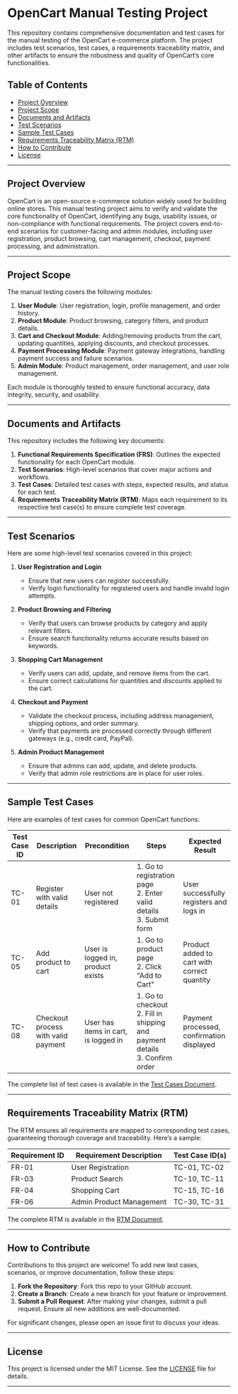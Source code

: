 # OpenCart Manual Testing Project

This repository contains comprehensive documentation and test cases for the manual testing of the OpenCart e-commerce platform. The project includes test scenarios, test cases, a requirements traceability matrix, and other artifacts to ensure the robustness and quality of OpenCart’s core functionalities.

## Table of Contents
- [Project Overview](#project-overview)
- [Project Scope](#project-scope)
- [Documents and Artifacts](#documents-and-artifacts)
- [Test Scenarios](#test-scenarios)
- [Sample Test Cases](#sample-test-cases)
- [Requirements Traceability Matrix (RTM)](#requirements-traceability-matrix-rtm)
- [How to Contribute](#how-to-contribute)
- [License](#license)

---

## Project Overview

OpenCart is an open-source e-commerce solution widely used for building online stores. This manual testing project aims to verify and validate the core functionality of OpenCart, identifying any bugs, usability issues, or non-compliance with functional requirements. The project covers end-to-end scenarios for customer-facing and admin modules, including user registration, product browsing, cart management, checkout, payment processing, and administration.

---

## Project Scope

The manual testing covers the following modules:

1. **User Module**: User registration, login, profile management, and order history.
2. **Product Module**: Product browsing, category filters, and product details.
3. **Cart and Checkout Module**: Adding/removing products from the cart, updating quantities, applying discounts, and checkout processes.
4. **Payment Processing Module**: Payment gateway integrations, handling payment success and failure scenarios.
5. **Admin Module**: Product management, order management, and user role management.

Each module is thoroughly tested to ensure functional accuracy, data integrity, security, and usability.

---

## Documents and Artifacts

This repository includes the following key documents:

1. **Functional Requirements Specification (FRS)**: Outlines the expected functionality for each OpenCart module.
2. **Test Scenarios**: High-level scenarios that cover major actions and workflows.
3. **Test Cases**: Detailed test cases with steps, expected results, and status for each test.
4. **Requirements Traceability Matrix (RTM)**: Maps each requirement to its respective test case(s) to ensure complete test coverage.

---

## Test Scenarios

Here are some high-level test scenarios covered in this project:

1. **User Registration and Login**
   - Ensure that new users can register successfully.
   - Verify login functionality for registered users and handle invalid login attempts.
   
2. **Product Browsing and Filtering**
   - Verify that users can browse products by category and apply relevant filters.
   - Ensure search functionality returns accurate results based on keywords.

3. **Shopping Cart Management**
   - Verify users can add, update, and remove items from the cart.
   - Ensure correct calculations for quantities and discounts applied to the cart.

4. **Checkout and Payment**
   - Validate the checkout process, including address management, shipping options, and order summary.
   - Verify that payments are processed correctly through different gateways (e.g., credit card, PayPal).

5. **Admin Product Management**
   - Ensure that admins can add, update, and delete products.
   - Verify that admin role restrictions are in place for user roles.

---

## Sample Test Cases

Here are examples of test cases for common OpenCart functions:

| Test Case ID | Description                          | Precondition                       | Steps                                                                                                                                          | Expected Result                                |
|--------------|--------------------------------------|------------------------------------|------------------------------------------------------------------------------------------------------------------------------------------------|------------------------------------------------|
| TC-01        | Register with valid details          | User not registered                | 1. Go to registration page <br> 2. Enter valid details <br> 3. Submit form                                                                     | User successfully registers and logs in        |
| TC-05        | Add product to cart                  | User is logged in, product exists  | 1. Go to product page <br> 2. Click "Add to Cart"                                                                                              | Product added to cart with correct quantity    |
| TC-08        | Checkout process with valid payment  | User has items in cart, is logged in | 1. Go to checkout <br> 2. Fill in shipping and payment details <br> 3. Confirm order                                                          | Payment processed, confirmation displayed      |

The complete list of test cases is available in the [Test Cases Document](./Test_Cases.md).

---

## Requirements Traceability Matrix (RTM)

The RTM ensures all requirements are mapped to corresponding test cases, guaranteeing thorough coverage and traceability. Here’s a sample:

| Requirement ID | Requirement Description              | Test Case ID(s) |
|----------------|------------------------------------- |-----------------|
| FR-01          | User Registration                   | TC-01, TC-02    |
| FR-03          | Product Search                      | TC-10, TC-11    |
| FR-04          | Shopping Cart                       | TC-15, TC-16    |
| FR-06          | Admin Product Management            | TC-30, TC-31    |

The complete RTM is available in the [RTM Document](./RTM.md).

---

## How to Contribute

Contributions to this project are welcome! To add new test cases, scenarios, or improve documentation, follow these steps:

1. **Fork the Repository**: Fork this repo to your GitHub account.
2. **Create a Branch**: Create a new branch for your feature or improvement.
3. **Submit a Pull Request**: After making your changes, submit a pull request. Ensure all new additions are well-documented.

For significant changes, please open an issue first to discuss your ideas.

---

## License

This project is licensed under the MIT License. See the [LICENSE](./MIT_License) file for details.

---

